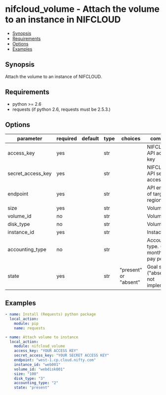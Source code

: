 # nifcloud_volume - Attach the volume to an instance in NIFCLOUD

* [Synopsis](#synopsis)
* [Requirements](#requirements)
* [Options](#options)
* [Examples](#examples)

## Synopsis

Attach the volume to an instance of NIFCLOUD.

## Requirements

* python >= 2.6
* requests (if python 2.6, requests must be 2.5.3.)

## Options

| parameter           | required | default    | type | choices               | comments                                              |
|---------------------|----------|------------|------|-----------------------|-------------------------------------------------------|
| access_key          | yes      |            | str  |                       | NIFCLOUD API access key                               |
| secret_access_key   | yes      |            | str  |                       | NIFCLOUD API secret access key                        |
| endpoint            | yes      |            | str  |                       | API endpoint of target region                         |
| size                | yes      |            | str  |                       | Volume size                                           |
| volume_id           | no       |            | str  |                       | Volume name                                           |
| disk_type           | no       |            | str  |                       | Volume type                                           |
| instance_id         | yes      |            | str  |                       | Instacen ID                                           |
| accounting_type     | no       |            | str  |                       | Accounting type. (1: monthly, 2: pay per use)         |
| state               | yes      |            | str  | "present" or "absent" | Goal status ("absent" is not implemented)             |

## Examples

```yaml
- name: Install (Requests) python package
  local_action:
    module: pip
    name: requests

- name: Attach volume to instance
  local_action:
    module: nifcloud_volume
    access_key: "YOUR ACCESS KEY"
    secret_access_key: "YOUR SECRET ACCESS KEY"
    endpoint: "west-1.cp.cloud.nifty.com"
    instance_id: "web001"
    volume_id: "webdisk001"
    size: "100"
    disk_type: "3"
    accounting_type: "2"
    state: "present"
```
